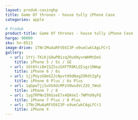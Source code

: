 ```yaml
---
layout: produk-casinghp
title: Game Of thrones - house tully iPhone Case
categories: apple

# Produk
product-title: Game Of thrones - house tully iPhone Case
harga: 90000
sku: hn-0513
image-drive: 1TNr2MuAaRFVE6I3P-o9ueCwkCAgLFCr1
gallery:
  - url: 1tYj-TKiKjG8wPB1zq2RuXHyvnWHMtDeS
    title: iPhone 5 / 5s / SE
  - url: 1Gt6Yci8m1SZSsiGXFTR9KLQIsgz10Wwp
    title: iPhone 6 / 6s
  - url: 1jjPUyzG8mSZJcNyvt99dNagZORdtZgFy
    title: iPhone 6 Plus / 6s Plus
  - url: 1qGpwTjjSuVU4dcMPzV0wsdVc22O_tWoU
    title: iPhone 7 / 8
  - url: 1yg7RPNnI9XGseE7x4QAVeI-7WPhU9yFQ
    title: iPhone 7 Plus / 8 Plus
  - url: 1TNr2MuAaRFVE6I3P-o9ueCwkCAgLFCr1
    title: iPhone X
---
```

